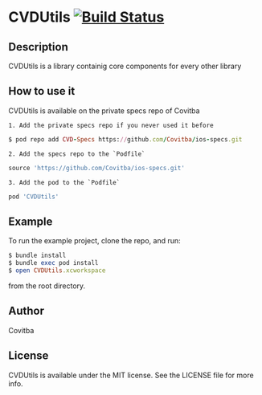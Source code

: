 # CVDUtils [![Build Status](https://travis-ci.com/Covitba/CVDUtils-ios.svg?branch=master)](https://travis-ci.com/Covitba/CVDUtils-ios)

## Description

CVDUtils is a library containig core components for every other library

## How to use it

CVDUtils is available on the private specs repo of Covitba

    1. Add the private specs repo if you never used it before
```ruby
$ pod repo add CVD-Specs https://github.com/Covitba/ios-specs.git
```
    2. Add the specs repo to the `Podfile`
```ruby
source 'https://github.com/Covitba/ios-specs.git'
```
    3. Add the pod to the `Podfile`
```ruby
pod 'CVDUtils'
```

## Example

To run the example project, clone the repo, and run:
```ruby
$ bundle install
$ bundle exec pod install
$ open CVDUtils.xcworkspace
```
from the root directory.

## Author

Covitba

## License

CVDUtils is available under the MIT license. See the LICENSE file for more info.
